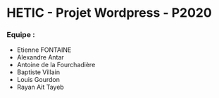 # HETIC - Projet Wordpress - P2020

### Equipe :
- Etienne FONTAINE
- Alexandre Antar
- Antoine de la Fourchadière
- Baptiste Villain
- Louis Gourdon
- Rayan Ait Tayeb
